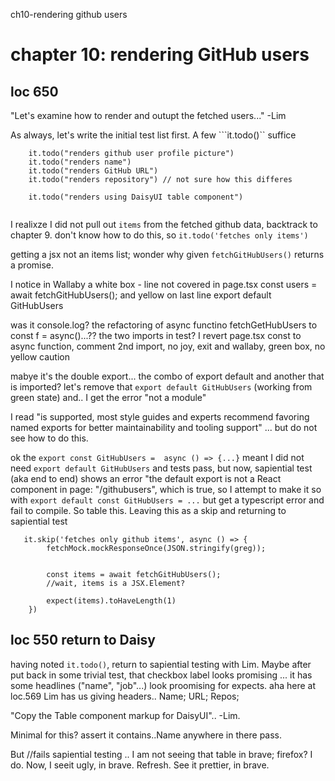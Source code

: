 ch10-rendering github users
# chapter 10: rendering GitHub users

## loc 650

"Let's examine how to render and outupt the fetched users..." -Lim

As always, let's write the initial test list first. A few ```it.todo()`` suffice
``` describe("githubusers")
    it.todo("renders github user profile picture")
    it.todo("renders name")
    it.todo("renders GitHub URL")
    it.todo("renders repository") // not sure how this differes

    it.todo("renders using DaisyUI table component")


```

I realixze I did not pull out ```items``` from the fetched github data, backtrack to chapter 9. don't know how to do this, so ```it.todo('fetches only items')```

getting a jsx not an items list; wonder why given ```fetchGitHubUsers()``` returns a promise.

I notice in Wallaby a white box - line not covered in page.tsx
    const users = await fetchGitHubUsers();
and yellow on last line
    export default GitHubUsers

was it console.log? the refactoring of async functino fetchGetHubUsers to const f = async()...?? the two imports in test?  I revert page.tsx const to async function, comment 2nd import, no joy, exit and  wallaby, green box, no yellow caution

mabye it's the double export... the combo of export default and another that is imported?
let's remove that ```export default GitHubUsers``` (working from green state) and.. I get the error "not a module"

I read "is supported, most style guides and experts recommend favoring named exports for better maintainability and tooling support" ... but do not see how to do this.

ok the ```export const GitHubUsers =  async () => {...}```  meant I did not need ```export default GitHubUsers``` and tests pass, but now, sapiential test (aka end to end) shows an error "the default export is not a React component in page: "/githubusers", which is true, so I attempt to make it so with ```export default const GitHubUsers = ...``` but get a typescript error and fail to compile. So table this. Leaving this as a skip and returning to sapiential test

```
   it.skip('fetches only github items', async () => {
        fetchMock.mockResponseOnce(JSON.stringify(greg));
        

        const items = await fetchGitHubUsers(); 
        //wait, items is a JSX.Element?

        expect(items).toHaveLength(1)
    })
```

## loc 550 return to Daisy

having noted ```it.todo()```, return to sapiential testing with Lim.  Maybe after put back in some trivial test, that checkbox label looks promising ... it has some headlines ("name", "job"...) look proomising for expects. aha here at loc.569 Lim has us giving headers.. Name; URL; Repos;


"Copy the Table component markup for DaisyUI".. -Lim.  

Minimal for this? assert it contains..Name anywhere in there
pass.

But //fails sapiential testing .. I am not seeing that table in brave; firefox? I do. Now, I seeit ugly, in brave. Refresh. See it prettier, in brave.